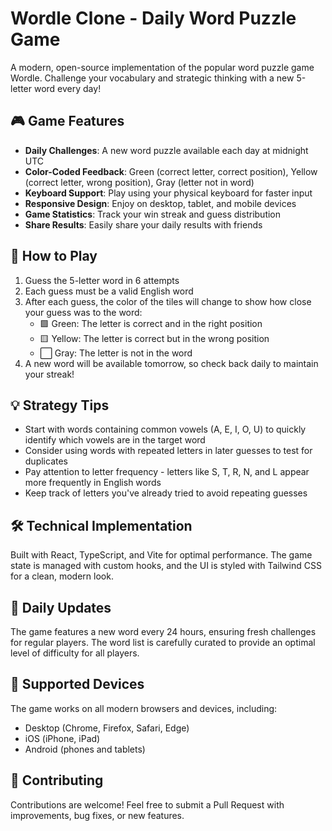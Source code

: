 # Wordle Clone - Daily Word Puzzle Game

A modern, open-source implementation of the popular word puzzle game Wordle. Challenge your vocabulary and strategic thinking with a new 5-letter word every day!

## 🎮 Game Features

- **Daily Challenges**: A new word puzzle available each day at midnight UTC
- **Color-Coded Feedback**: Green (correct letter, correct position), Yellow (correct letter, wrong position), Gray (letter not in word)
- **Keyboard Support**: Play using your physical keyboard for faster input
- **Responsive Design**: Enjoy on desktop, tablet, and mobile devices
- **Game Statistics**: Track your win streak and guess distribution
- **Share Results**: Easily share your daily results with friends

## 📝 How to Play

1. Guess the 5-letter word in 6 attempts
2. Each guess must be a valid English word
3. After each guess, the color of the tiles will change to show how close your guess was to the word:
   - 🟩 Green: The letter is correct and in the right position
   - 🟨 Yellow: The letter is correct but in the wrong position
   - ⬜ Gray: The letter is not in the word
4. A new word will be available tomorrow, so check back daily to maintain your streak!

## 💡 Strategy Tips

- Start with words containing common vowels (A, E, I, O, U) to quickly identify which vowels are in the target word
- Consider using words with repeated letters in later guesses to test for duplicates
- Pay attention to letter frequency - letters like S, T, R, N, and L appear more frequently in English words
- Keep track of letters you've already tried to avoid repeating guesses

## 🛠️ Technical Implementation

Built with React, TypeScript, and Vite for optimal performance. The game state is managed with custom hooks, and the UI is styled with Tailwind CSS for a clean, modern look.

## 🔄 Daily Updates

The game features a new word every 24 hours, ensuring fresh challenges for regular players. The word list is carefully curated to provide an optimal level of difficulty for all players.

## 📱 Supported Devices

The game works on all modern browsers and devices, including:
- Desktop (Chrome, Firefox, Safari, Edge)
- iOS (iPhone, iPad)
- Android (phones and tablets)

## 🤝 Contributing

Contributions are welcome! Feel free to submit a Pull Request with improvements, bug fixes, or new features.
